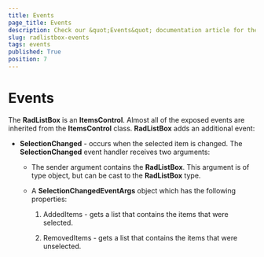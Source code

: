 ```yaml
---
title: Events
page_title: Events
description: Check our &quot;Events&quot; documentation article for the RadListBox {{ site.framework_name }} control.
slug: radlistbox-events
tags: events
published: True
position: 7
---
```


# Events

The __RadListBox__ is an __ItemsControl__. Almost all of the exposed events are inherited from the __ItemsControl__ class. __RadListBox__ adds an additional event:

* __SelectionChanged__ - occurs when the selected item is changed. The __SelectionChanged__ event handler receives two arguments:      		

	* The sender argument contains the __RadListBox__. This argument is of type object, but can be cast to the __RadListBox__ type.

	* A __SelectionChangedEventArgs__ object which has the following properties:      			 

		1. AddedItems - gets a list that contains the items that were selected.

		1. RemovedItems - gets a list that contains the items that were unselected.
